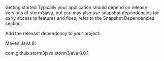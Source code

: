 Getting started
Typically your application should depend on release versions of storm3java, but you may also use snapshot dependencies for early access to features and fixes, refer to the Snapshot Dependencies section.

Add the relevant dependency to your project:

Maven
Java 8:

<!-- https://mvnrepository.com/artifact/com.github.storm3java/storm3java -->
<dependency>
    <groupId>com.github.storm3java</groupId>
    <artifactId>storm3java</artifactId>
    <version>0.0.1</version>
</dependency>
